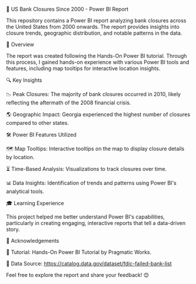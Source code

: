 🏦 US Bank Closures Since 2000 - Power BI Report

This repository contains a Power BI report analyzing bank closures across the United States from 2000 onwards. The report provides insights into closure trends, geographic distribution, and notable patterns in the data.

📝 Overview

The report was created following the Hands-On Power BI tutorial. Through this process, I gained hands-on experience with various Power BI tools and features, including map tooltips for interactive location insights.

🔍 Key Insights

📉 Peak Closures: The majority of bank closures occurred in 2010, likely reflecting the aftermath of the 2008 financial crisis.

🌎 Geographic Impact: Georgia experienced the highest number of closures compared to other states.

🛠️ Power BI Features Utilized

🗺️ Map Tooltips: Interactive tooltips on the map to display closure details by location.

⏳ Time-Based Analysis: Visualizations to track closures over time.

📊 Data Insights: Identification of trends and patterns using Power BI's analytical tools.

🎓 Learning Experience

This project helped me better understand Power BI's capabilities, particularly in creating engaging, interactive reports that tell a data-driven story.

🙌 Acknowledgements

🎥 Tutorial: Hands-On Power BI Tutorial by Pragmatic Works.

📂 Data Source: https://catalog.data.gov/dataset/fdic-failed-bank-list

Feel free to explore the report and share your feedback! 😊
